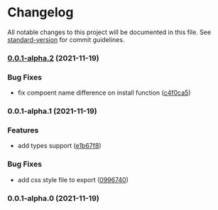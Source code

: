 # Changelog

All notable changes to this project will be documented in this file. See [standard-version](https://github.com/conventional-changelog/standard-version) for commit guidelines.

### [0.0.1-alpha.2](https://github.com/ms-fadaei/vue-lazy-aparat/compare/v0.0.1-alpha.1...v0.0.1-alpha.2) (2021-11-19)

### Bug Fixes

- fix compoent name difference on install function ([c4f0ca5](https://github.com/ms-fadaei/vue-lazy-aparat/commit/c4f0ca559ea7c31fb3e53904d69bf816a30e3274))

### 0.0.1-alpha.1 (2021-11-19)

### Features

- add types support ([e1b67f8](https://github.com/ms-fadaei/vue-lazy-aparat/commit/e1b67f8507d8acc77a32d877f1b5eaf9e8a10e30))

### Bug Fixes

- add css style file to export ([0996740](https://github.com/ms-fadaei/vue-lazy-aparat/commit/099674027ba8b1eeec68d227efc8d4dc1bf9066f))

### 0.0.1-alpha.0 (2021-11-19)
